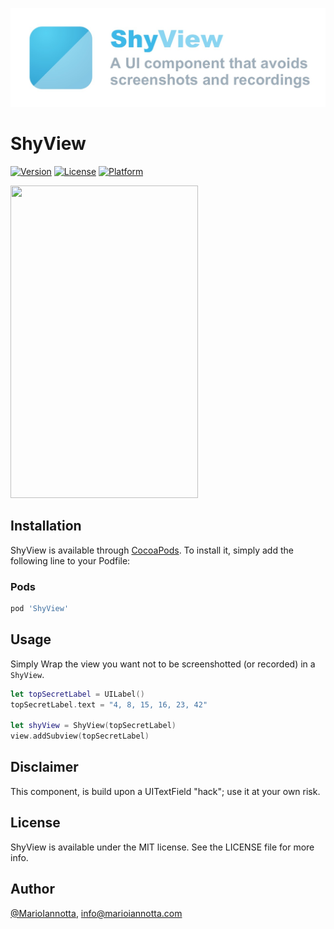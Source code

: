 ![ShyView: A UI component that avoids screenshots and recordings](https://raw.githubusercontent.com/MarioIannotta/ShyView/main/Resources/ShyView.jpg)

# ShyView

[![Version](https://img.shields.io/cocoapods/v/ShyView.svg?style=flat)](https://cocoapods.org/pods/ShyView)
[![License](https://img.shields.io/cocoapods/l/ShyView.svg?style=flat)](https://cocoapods.org/pods/ShyView)
[![Platform](https://img.shields.io/cocoapods/p/ShyView.svg?style=flat)](https://cocoapods.org/pods/ShyView)

<img src="https://raw.githubusercontent.com/MarioIannotta/ShyView/main/Resources/Demo.gif" height="500" width="300"/>

## Installation

ShyView is available through [CocoaPods](https://cocoapods.org). To install
it, simply add the following line to your Podfile:

### Pods
```ruby
pod 'ShyView'
```

## Usage

Simply Wrap the view you want not to be screenshotted (or recorded) in a `ShyView`.

```swift
let topSecretLabel = UILabel()
topSecretLabel.text = "4, 8, 15, 16, 23, 42"

let shyView = ShyView(topSecretLabel)
view.addSubview(topSecretLabel)
```

## Disclaimer

This component, is build upon a UITextField "hack"; use it at your own risk.

## License

ShyView is available under the MIT license. See the LICENSE file for more info.

## Author

[@MarioIannotta](https://twitter.com/marioiannotta), info@marioiannotta.com
